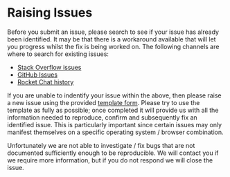 # Raising Issues

Before you submit an issue, please search to see if your issue has already been identified. It may be that there is a workaround available that will let you progress whilst the fix is being worked on. The following channels are where to search for existing issues:

- [Stack Overflow issues](http://stackoverflow.com/tags/fabric-composer)
- [GitHub Issues](https://github.com/hyperledger/composer/issues)
- [Rocket Chat history](https://chat.hyperledger.org/channel/fabric-composer)

If you are unable to indentify your issue within the above, then please raise a new issue using the provided [template form](../ISSUE_TEMPLATE.md). Please try to use the template as fully as possible; once completed it will provide us with all the information needed to reproduce, confirm and subsequently fix an identified issue. This is particularly important since certain issues may only manifest themselves on a specific operating system / browser combination.

Unfortunately we are not able to investigate / fix bugs that are not documented sufficiently enough to be reproducible. We will contact you if we require more information, but if you do not respond we will close the issue.